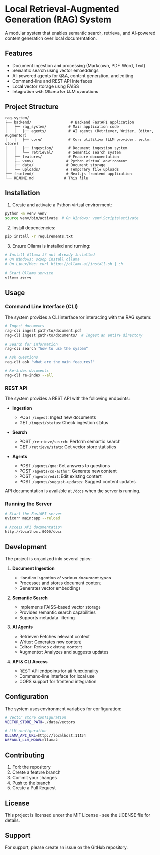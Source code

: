 # Local Retrieval-Augmented Generation (RAG) System

A modular system that enables semantic search, retrieval, and AI-powered content generation over local documentation.

## Features

- Document ingestion and processing (Markdown, PDF, Word, Text)
- Semantic search using vector embeddings
- AI-powered agents for Q&A, content generation, and editing
- Command-line and REST API interfaces
- Local vector storage using FAISS
- Integration with Ollama for LLM operations

## Project Structure

```
rag-system/
├── backend/                  # Backend FastAPI application
│   ├── rag_system/          # Main application code
│   │   ├── agents/          # AI agents (Retriever, Writer, Editor, Augmentor)
│   │   ├── core/            # Core utilities (LLM provider, vector store)
│   │   ├── ingestion/       # Document ingestion system
│   │   └── retrieval/       # Semantic search system
│   ├── features/            # Feature documentation
│   ├── venv/               # Python virtual environment
│   ├── data/               # Document storage
│   └── uploads/            # Temporary file uploads
├── frontend/               # Next.js frontend application
└── README.md              # This file
```

## Installation

1. Create and activate a Python virtual environment:
```bash
python -m venv venv
source venv/bin/activate  # On Windows: venv\Scripts\activate
```

2. Install dependencies:
```bash
pip install -r requirements.txt
```

3. Ensure Ollama is installed and running:
```bash
# Install Ollama if not already installed
# On Windows: scoop install ollama
# On Linux/Mac: curl https://ollama.ai/install.sh | sh

# Start Ollama service
ollama serve
```

## Usage

### Command Line Interface (CLI)

The system provides a CLI interface for interacting with the RAG system:

```bash
# Ingest documents
rag-cli ingest path/to/document.pdf
rag-cli ingest path/to/documents/  # Ingest an entire directory

# Search for information
rag-cli search "how to use the system"

# Ask questions
rag-cli ask "what are the main features?"

# Re-index documents
rag-cli re-index --all
```

### REST API

The system provides a REST API with the following endpoints:

- **Ingestion**
  - POST `/ingest`: Ingest new documents
  - GET `/ingest/status`: Check ingestion status

- **Search**
  - POST `/retrieve/search`: Perform semantic search
  - GET `/retrieve/stats`: Get vector store statistics

- **Agents**
  - POST `/agents/qna`: Get answers to questions
  - POST `/agents/co-author`: Generate new content
  - POST `/agents/edit`: Edit existing content
  - POST `/agents/suggest-updates`: Suggest content updates

API documentation is available at `/docs` when the server is running.

### Running the Server

```bash
# Start the FastAPI server
uvicorn main:app --reload

# Access API documentation
http://localhost:8000/docs
```

## Development

The project is organized into several epics:

1. **Document Ingestion**
   - Handles ingestion of various document types
   - Processes and stores document content
   - Generates vector embeddings

2. **Semantic Search**
   - Implements FAISS-based vector storage
   - Provides semantic search capabilities
   - Supports metadata filtering

3. **AI Agents**
   - Retriever: Fetches relevant context
   - Writer: Generates new content
   - Editor: Refines existing content
   - Augmentor: Analyzes and suggests updates

4. **API & CLI Access**
   - REST API endpoints for all functionality
   - Command-line interface for local use
   - CORS support for frontend integration

## Configuration

The system uses environment variables for configuration:

```bash
# Vector store configuration
VECTOR_STORE_PATH=./data/vectors

# LLM configuration
OLLAMA_API_URL=http://localhost:11434
DEFAULT_LLM_MODEL=llama2
```

## Contributing

1. Fork the repository
2. Create a feature branch
3. Commit your changes
4. Push to the branch
5. Create a Pull Request

## License

This project is licensed under the MIT License - see the LICENSE file for details.

## Support

For support, please create an issue on the GitHub repository.
